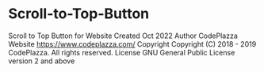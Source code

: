 # Scroll-to-Top-Button
Scroll to Top Button for Website
Created		Oct 2022
Author		CodePlazza
Website		https://www.codeplazza.com/
Copyright	Copyright (C) 2018 - 2019 CodePlazza. All rights reserved.
License		GNU General Public License version 2 and above
